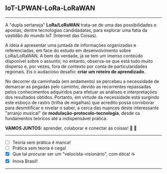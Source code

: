 ## IoT-LPWAN-LoRa-LoRaWAN
***
A "dupla sertaneja" **LoRa/LoRaWAN** trata-se de uma das possibilidades e apostas, dentre tecnologias candidadatas, para explorar uma fatia da vastidão do mundo IoT (Internet das Coisas). 

A ideia é apresentar uma juntada de informações organizadas e referenciadas, em face do estudo em desenvolvimento sobre LoRa/LoRaWAN. A bem da verdade, já se tem um imenso conteúdo disponível sobre o assunto; no entanto, observa-se que está tudo muito disperso e, por vezes, fora de contexto por conta de particularidades regionais. Eis o audacioso desafio: **criar um roteiro de aprendizado**.

No decorrer da caminhada (em andamento) se percebeu a necessidade de demarcar as pegadas pelo caminho, devido as recorrentes repassadas pelos conhecimentos adquiridos para efetuar as análises e interpretações dos resultados obtidos. Portanto, em virtude da necessidade está surgindo este esboço de rastro (trilha de migalhas) que acredito possa corroborar para desmitificar e nivelar o saber, a cerca das nuances deste interessante "arranjo musical" de **modulação-protocolo-tecnologia**, desde os fundamentos teóricos até a indispensável prática. 

**VAMOS JUNTOS:** aprender, colaborar e conectar as coisas! :fist_right: :fist_left:

***
- [ ] Teoria sem prática é manca!
- [ ] Prática sem teoria é cega!
- [x] Que tal procurar ser um "velocista-visionário", com ética!   :coffee:
- [x] Inova Brasil!
*** 
